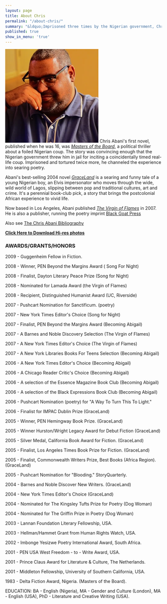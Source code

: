 ```yaml
---
layout: page
title: About Chris
permalink: "/about-chris/"
summary: "&ldquo;Imprisoned three times by the Nigerian government, Chris Abani turned his experience into poems that Harold Pinter called &lsquo;the most naked, harrowing expression of prison life and political torture imaginable.&rsquo;&rdquo;\n"
published: true
show_in_menu: 'true'
---
```


![Chris Headshot](/assets/img/author-photo_chris-abani-c-chris-abani.jpg) Chris Abani's first novel, published when he was 16, was *[Masters of the Board](/book/masters-of-the-board/)*, a political thriller about a foiled Nigerian coup. The story was convincing enough that the Nigerian government threw him in jail for inciting a coincidentally timed real-life coup. Imprisoned and tortured twice more, he channeled the experience into searing poetry. 

Abani's best-selling 2004 novel [*GraceLand*](/book/graceland/) is a searing and funny tale of a young Nigerian boy, an Elvis impersonator who moves through the wide, wild world of Lagos, slipping between pop and traditional cultures, art and crime. It's a perennial book-club pick, a story that brings the postcolonial African experience to vivid life.

Now based in Los Angeles, Abani published [*The Virgin of Flames*](/book/the-virgin-of-flames/) in 2007. He is also a publisher, running the poetry imprint [Black Goat Press](/black-goat-poetry-series/)

Also see [The Chris Abani Bibliography](http://www.l3.ulg.ac.be/abani/index.html)

[**Click Here to Download Hi-res photos**](/assets/files/ChrisAbani_PrintHiRes.zip)




### AWARDS/GRANTS/HONORS

2009 - Guggenheim Fellow in Fiction.

2008 - Winner, PEN Beyond the Margins Award ( Song For Night)

2008 - Finalist, Dayton Literary Peace Prize (Song for Night)

2008 - Nominated for Lamada Award (the Virgin of Flames)

2008 - Recipient, Distinguished Humanist Award (UC, Riverside)

2007 - Pushcart Nomination for Sanctificum. (poetry)

2007 - New York Times Editor's Choice (Song for Night)

2007 - Finalist, PEN Beyond the Margins Award (Becoming Abigail)

2007 - A Barnes and Noble Discovery Selection (The Virgin of Flames)

2007 - A New York Times Editor's Choice (The Virgin of Flames)

2007 - A New York Libraries Books For Teens Selection (Becoming Abigail)

2006 - A New York Times Editor's Choice (Becoming Abigail)

2006 - A Chicago Reader Critic's Choice (Becoming Abigail)

2006 - A selection of the Essence Magazine Book Club (Becoming Abigail)

2006 - A selection of the Black Expressions Book Club (Becoming Abigail)

2006 - Pushcart Nomination (poetry) for "A Way To Turn This To Light."

2006 - Finalist for IMPAC Dublin Prize (GraceLand)

2005 - Winner, PEN Hemingway Book Prize. (GraceLand)

2005 - Winner Hurston/Wright Legacy Award for Debut Fiction (GraceLand)

2005 - Silver Medal, California Book Award for Fiction. (GraceLand)

2005 - Finalist, Los Angeles Times Book Prize for Fiction. (GraceLand)

2005 - Finalist, Commonwealth Writers Prize, Best Books (Africa Region). (GraceLand)

2005 - Pushcart Nomination for "Blooding." StoryQuarterly.

2004 - Barnes and Noble Discover New Writers. (GraceLand)

2004 - New York Times Editor's Choice (GraceLand)

2004 - Nominated for The Kingsley Tufts Prize for Poetry (Dog Woman)

2004 - Nominated for The Griffin Prize in Poetry (Dog Woman)

2003 - Lannan Foundation Literary Fellowship, USA.

2003 - Hellman/Hammet Grant from Human Rights Watch, USA.

2002 - Imbonge Yesizwe Poetry International Award, South Africa.

2001 - PEN USA West Freedom - to - Write Award, USA.

2001 - Prince Claus Award for Literature & Culture, The Netherlands.

2001 - Middleton Fellowship, University of Southern California, USA.

1983 - Delta Fiction Award, Nigeria. (Masters of the Board).

EDUCATION:
BA - English (Nigeria), MA - Gender and Culture (London), MA - English (USA), PhD - Literature and Creative Writing (USA).
